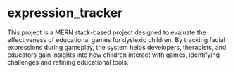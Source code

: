 # expression_tracker
This project is a MERN stack-based project designed to evaluate the effectiveness of educational games for dyslexic children. By tracking facial expressions during gameplay, the system helps developers, therapists, and educators gain insights into how children interact with games, identifying challenges and refining educational tools.
